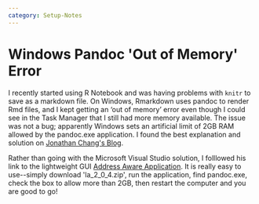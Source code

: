 ```yaml
---
category: Setup-Notes
---
```

# Windows Pandoc 'Out of Memory' Error
I recently started using R Notebook and was having problems with `knitr` to save as a markdown file. On Windows, Rmarkdown uses pandoc to render Rmd files, and I kept getting an ‘out of memory’ error even though I could see in the Task Manager that I still had more memory available. The issue was not a bug; apparently Windows sets an artificial limit of 2GB RAM allowed by the pandoc.exe application. I found the best explanation and solution on [Jonathan Chang's Blog](https://jonathanchang.org/blog/fixing-pandoc-out-of-memory-errors-on-windows/).

Rather than going with the Microsoft Visual Studio solution, I folllowed his link to the lightweight GUI [Address Aware Application](https://www.techpowerup.com/forums/threads/large-address-aware.112556/). It is really easy to use--simply download 'la_2_0_4.zip', run the application, find pandoc.exe, check the box to allow more than 2GB, then restart the computer and you are good to go!